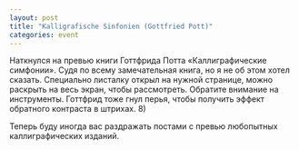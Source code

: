 ```yaml
---
layout: post
title: "Kalligrafische Sinfonien (Gottfried Pott)"
categories: event
---
```

Наткнулся на превью книги Готтфрида Потта «Каллиграфические симфонии». Судя по всему замечательная книга, но я не об этом хотел сказать. Специально листалку открыл на нужной странице, можно раскрыть на весь экран, чтобы рассмотреть. Обратите внимание на инструменты. Готтфрид тоже гнул перья, чтобы получить эффект обратного контраста в штрихах. 8)

Теперь буду иногда вас раздражать постами с превью любопытных каллиграфических изданий.


